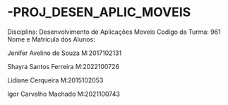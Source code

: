 # -PROJ_DESEN_APLIC_MOVEIS
Disciplina: Desenvolvimento de Aplicações Moveis
Codigo da Turma: 961
Nome e Matricula dos Alunos:

Jenifer Avelino de Souza M:2017102131

Shayra Santos Ferreira M:2022100726

Lidiane Cerqueira M:2015102053

Igor Carvalho Machado M:2021100743
